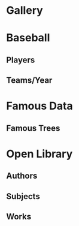 # Gallery

<script>
  // HHDataList.setGlobalTheme('Wheatgerm');
</script>

# Baseball

## Players

<div id="baseball-players-datalist" class="hh-data-list mt-4"></div>

<script>
  new HHDataList({
    confirm: confirm,
    controlsAreSmall: false,
    fieldColWidth: 'narrow',
    id: 'baseball-players-datalist',
    inclusions: {
      recordsAreNumberedCbx: true,
      showTabDescriptionsCbx: true
    },
    queryParams: {
      fields: { name: 'fields', default: '*' },
      filter: { 
        name: 'filter', 
        // default: 'playerid like "xyz%"', 
        default: 'birthyear is not null and namefirst is not null and namelast is not null', 
        // default: 'birthyear is null',
        placeholder: 'birthyear is not null and namefirst like "John"' },
      order: { name: 'order', default: 'birthyear desc', placeholder: 'birthyear desc, namefirst asc' },
      page: { name: 'page' },
      limit: { name: 'limit', choices: [1, 3, 5, 10, 15, 20, 50, 100], default: 5
      }
    },
    recordColWidth: 'narrow',
    recordFields: [
      { name: 'playerID', label: 'Player ID', isChecked: false },
      { name: 'nameFirst', label: 'First Name', isEditable: true, isRequired: true },
      { name: 'nameLast', label: 'Last Name', isEditable: true, isRequired: true },
      { name: 'nameGiven', label: 'Given Name', isChecked: false, isEditable: true, 
        transform: (v) => v === null ? '' : v
      },
      { name: 'birthDay', label: 'Birth Day', isEditable: true },
      { name: 'birthMonth', label: 'Birth Month', isEditable: true },
      { name: 'birthYear', label: 'Birth Year', isEditable: true },
      { name: 'birthCity', label: 'Birth City', isEditable: true },
      { name: 'birthState', label: 'Birth State', isEditable: true },
      { name: 'birthCountry', label: 'Birth Country', isEditable: true },
      { name: 'deathDay', label: 'Death Day', isChecked: false, isEditable: true },
      { name: 'deathMonth', label: 'Death Month', isChecked: false, isEditable: true },
      { name: 'deathYear', label: 'Death Year', isChecked: false, isEditable: true },
      { name: 'deathCity', label: 'Death City', isChecked: false, isEditable: true },
      { name: 'deathState', label: 'Death State', isChecked: false, isEditable: true },
      { name: 'deathCountry', label: 'Death Country', isChecked: false, isEditable: true },
      { name: 'weight', label: 'Weight', isEditable: true },
      { name: 'height', label: 'Height', isEditable: true },
      { name: 'bats', label: 'Bats', isEditable: true },
      { name: 'throws', label: 'Throws', isEditable: true },
      { name: 'debut', label: 'Debut Date', isChecked: false, isEditable: true },
      { name: 'finalGame', label: 'Final Game Date', isChecked: false, isEditable: true },
      { name: 'retroID', label: 'retroID', isChecked: false, isEditable: true },
      { name: 'bbrefID', label: 'bbrefID', isChecked: false, isEditable: true },
    ],
    recordIdField: 'playerID',
    recordParity: true,
    recordsAreExpanded: false,
    recordsAreNumbered: true,
    recordTitle: {
      fields: ['nameFirst', 'nameLast', 'birthYear'],
      format: (f, r) => `${r[f[0]] ? r[f[0]] : ''} ${r[f[1]]} (b. ${r[f[2]] ? r[f[2]] : 'unknown'})`
    },
    reportError: (title, detail) => { reportError(title, detail); },
    reportInfo: (title, detail) => { reportInfo(title, detail); },
    // reportRecordFields: (recordFields) => {
    //   recordFields.forEach(field => {
    //     const t1 = JSON.stringify(field);
    //     const t2 = t1.replace(/"([^"]+)":/g, '$1:');
    //     const t3 = t2.replace(/"/g, "'");      
    //     console.log(t3);
    //   });
    // },
    reportWarning: (type, title, detail) => { reportWarning(type, title, detail); },
    responseHelper: {
      record: (res) => res.data,
      records: (res) => res.data.records,
      numPages: (res, limit) => res.data.metadata.numTotalPages,
      numResponseRecords: (res) => res.data.metadata.numResponseRecords,
      numMatchedRecords: (res) => res.data.metadata.numFilteredRecords,
      numTotalRecords: (res) => res.data.metadata.numTotalRecords
    },
    showTabDescriptions: true,
    tabDescriptions: {
      home: 'Manage baseball player records in the <a href="https://www.seanlahman.com/baseball-archive/statistics/">Lahman Baseball Dataset</a>.',
      search: 'Filter and order records. <a href="/en/docs/rest-api/query-parameters/" target="_blank">Learn more</a>.',
      fields: 'Specify fields to appear in expanded records.',
      new: 'Create a new record.',
      created: 'This is the new record.',
      config: 'Set additional configuration parameters.'
    },
    urls: {
      deleteRecord: (id) => `${getDomain()}/api/baseball/v1/players/${id}`,
      getRecord: (id) => `${getDomain()}/api/baseball/v1/players/${id}`,
      getRecords: `${getDomain()}/api/baseball/v1/players`,
      patchRecord: (id) => `${getDomain()}/api/baseball/v1/players/${id}`,
      postRecord: `${getDomain()}/api/baseball/v1/players`,
      putRecord: (id) => `${getDomain()}/api/baseball/v1/players/${id}`
    }
  });
</script>

## Teams/Year

<div id="baseball-teams-datalist" class="hh-data-list"></div>

<script>
  new HHDataList({
    confirm: confirm,
    id: 'baseball-teams-datalist',
    queryParams: {
      fields: { name: 'fields' },
      filter: { name: 'filter' },
      order: { name: 'order' },
      page: { name: 'page' },
      limit: { name: 'limit' }
    },
    recordFields: [
      { name: 'ID', label: 'ID', isChecked: false },
      { name: 'yearID', label: 'Year' },
      { name: 'lgID', label: 'League ID' },
      { name: 'teamID', label: 'Team ID', isChecked: false },
      { name: 'franchID', label: 'Franchise ID', isChecked: false },
      { name: 'divID', label: 'Division ID', isChecked: false },
      { name: 'teamRank', label: 'Team Rank' },
      { name: 'G', label: 'Games' },
      { name: 'Ghome', label: 'Home Games' },
      { name: 'W', label: 'Wins' },
      { name: 'L', label: 'Losses' },
      { name: 'DivWin', label: 'Division Winner' },
      { name: 'WCWin', label: 'Wildcard Winner', isChecked: false },
      { name: 'LgWin', label: 'League Champion' },
      { name: 'WSWin', label: 'World Series Winner' },
      { name: 'R', label: 'Runs' },
      { name: 'AB', label: 'At Bats' },
      { name: 'H', label: 'Hits' },
      { name: '2B', label: 'Doubles' },
      { name: '3B', label: 'Triples' },
      { name: 'HR', label: 'Homeruns' },
      { name: 'BB', label: 'Walks' },
      { name: 'SO', label: 'Strikeouts' },
      { name: 'SB', label: 'Steals' },
      { name: 'CS', label: 'Caught Stealing' },
      { name: 'HBP', label: 'Hit By Pitch' },
      { name: 'SF', label: 'Sacrifice Flies' }
    ],
    recordIdField: 'ID',
    recordParity: true,
    recordTitle: {
      fields: ['name','yearID'],
      format: (f, r) => `${r[f[0]]} (${r[f[1]]})`
    },
    reportError: (title, detail) => { reportError(title, detail); },
    reportInfo: (title, detail) => { reportInfo(title, detail); },
    reportWarning: (type, title, detail) => { reportWarning(type, title, detail); },
    responseHelper: {
      record: (res) => res.data,
      records: (res) => res.data.records,
      numPages: (res, limit) => res.data.metadata.numTotalPages,
      numResponseRecords: (res) => res.data.metadata.numResponseRecords,
      numMatchedRecords: (res) => res.data.metadata.numFilteredRecords,
      numTotalRecords: (res) => res.data.metadata.numTotalRecords
    },
    url: `${getDomain()}/api/baseball/v1/teams`,
  });
</script>

# Famous Data

## Famous Trees

<!-- <div id="famous-trees-datalist" class="hh-data-list mt-4"></div>

<script>
  new HHDataList({
    controlsAreSmall: false,
    fieldColWidth: 'narrow',
    id: 'famous-trees-datalist',
    queryParams: {
      fields: { name: 'fields', default: '*' },
      filter: { name: 'filter' },
      order: { name: 'order', default: 'name' },
      page: { name: 'page' },
      limit: { name: 'limit', choices: [1, 3, 5, 10, 15, 20, 50, 100], default: 1 }
    },
    recordColWidth: 'medium',
    recordFieldAnalyzer: { 
      aspect: 'value',
      isTransformed: true 
    },
    recordFields: [
      { name: 'id', label: 'ID', isChecked: false }, 
      { name: 'name', label: 'Name' }, 
      { name: 'species', label: 'Species',
        transform: (v) => ({ url: v.link, title: v.text }),
        display: { type: 'link' }
      }, 
      { name: 'description', label: 'Description', colWidth: 'wide', 
        display: { type: 'text', rows: 3 }
      }, 
      { name: 'city', label: 'Nearby City' },
      { name: 'country', label: 'Country',
        transform: async (v) => (await HHDataList.get(`http://localhost:8081/api/devportals/v1/countries/${v}`)).data.name
      },
      { name: 'coordinates', label: 'Latitude, Longitude', 
        transform: (v) => ({ 
          url: `https://www.google.com/maps/search/?api=1&query=${v.lat},${v.long}`, 
          title: `${v.lat}, ${v.long}` 
        }),
        display: { type: 'link' }
      }, 
      { name: 'germinationYear', label: 'Age (years)',
        transform: (v) => `${ (new Date().getFullYear() - v).toLocaleString() }`
      }, 
      { name: 'height', label: 'Height (meters)', 
        transform: (v) => v > 0 ? Math.round(v * 0.3048) : 'Unknown'
      }, 
      { name: 'links', label: 'Links', 
        transform: (v) => {
          const a = [];
          for (let i of v) { a.push({ url: i.link, title: i.text }); }
          return a;
        },
        display: { type: 'link' }
      }
    ],
    recordIdField: 'id',
    recordParity: true,
    recordsAreExpanded: true,
    recordsAreNumbered: true,
    recordTitle: {
      fields: ['name'],
      format: (f, r) => `${r[f[0]]}`
    },
    reportError: (title, detail) => { reportError(title, detail); },
    reportInfo: (title, detail) => { reportInfo(title, detail); },
    reportWarning: (type, title, detail) => { reportWarning(type, title, detail); },
    responseHelper: {
      record: (res) => res.data,
      records: (res) => res.data.records,
      numPages: (res, limit) => res.data.metadata.numTotalPages,
      numResponseRecords: (res) => res.data.metadata.numResponseRecords,
      numMatchedRecords: (res) => res.data.metadata.numFilteredRecords,
      numTotalRecords: (res) => res.data.metadata.numTotalRecords
    },
    // reportTheme: (theme) => { 
    //   const t1 = JSON.stringify(theme, null, 2);
    //   const t2 = t1.replace(/"([^"]+)":/g, '$1:');
    //   const t3 = t2.replace(/"/g, "'");      
    //   console.log(t3);
    // },
    // themeFromPaletteName: {
    //   paletteName: 'Wheatgerm',
    //   newThemeName: 'Wheatgerm'
    // },
    themeName: 'Thistle',
    url: `${getDomain()}/api/famous/v1/trees`,
  });
</script> -->

# Open Library

## Authors

<div id="open-library-authors-datalist" class="hh-data-list"></div>

<script>
  new HHDataList({
    confirm: confirm,
    id: 'open-library-authors-datalist',
    missingFields: {
      include: true,
      placeholder: ''
    },
    queryParams: {
      fields: { name: 'fields', default: '*' },
      filter: { name: 'q', none: '*', default: 'john'},
      order: { name: 'sort' }, 
      offset: { name: 'offset' },
      limit: { name: 'limit', choices: [1, 5, 10, 20, 50, 100], default: 5 }
    },
    recordColWidth: 'narrow',
    recordFields: [
      { name: "key", label: "Key", isChecked: false, colWidth: 'medium' }, 
      { name: "type", label: "Type", isChecked: false, colWidth: 'medium', 
        transform: (v) => v.key 
      }, 
      { name:"name", label:"Name", colWidth: 'medium'},
      { name:"alternate_names", label:"Alternate Names", colWidth: 'medium'},
      { name:"personal_name", label:"Personal Name", isChecked:false, colWidth: 'medium'},
      { name:"title", label:"Title/Status", isChecked:false, colWidth: 'medium'},
      { name:"birth_date", label:"Birth Date", colWidth: 'medium', 
        transform: (v) => 
          new Date(v).toLocaleDateString(window.navigator.language, { year: 'numeric', month: 'long', day: 'numeric' })
      },
      { name:"death_date", label:"Death Date", colWidth: 'medium', 
        transform: (v) => 
          new Date(v).toLocaleDateString(window.navigator.language, { year: 'numeric', month: 'long', day: 'numeric' })
      },
      { name:"bio", label:"Biography", colWidth: 'wide', 
        transform: (v) => typeof v === 'object' ? v.value : v,
        display: { type: 'text' }
      }, 
      { name:"wikipedia", label:"Wikipedia", colWidth: 'medium', 
        transform: (v) => ( {url: v, title: 'Wikipedia'} ), 
        display: { type: 'link' }
      },
      { name:"photos", label:"Photos", colWidth: 'medium'},
      { name:"source_records", label:"Source Records", colWidth: 'medium'},
      { name:"remote_ids", label:"Remote IDs", colWidth: 'medium', 
        transform: (v) => {
          const a = [];
          for (const property in v) { a.push(`${property}:${v[property]}`); }
          return a;
        }
      },
      { name:"photograph", label:"Photograph", isChecked:false},
      { name:"revision", label:"Revision", isChecked:false},
      { name: "created", label: "Created", isChecked: false, 
        transform: (v) => 
          new Date(v.value).toLocaleDateString(window.navigator.language, { year: 'numeric', month: 'long', day: 'numeric' }) 
      },
      { name: "last_modified", label: "Last Modified", isChecked: false, 
        transform: (v) => 
          new Date(v.value).toLocaleDateString(window.navigator.language, { year: 'numeric', month: 'long', day: 'numeric' }) 
      },
    ],
    recordIdField: 'key',
    recordsAreExpanded: false,
    recordTitle: {
      fields: ['name'],
      format: (f, r) => `${r[f[0]]}`
    },
    reportError: (title, detail) => { reportError(title, detail); },
    reportInfo: (title, detail) => { reportInfo(title, detail); },
    reportWarning: (type, title, detail) => { reportWarning(type, title, detail); },
    responseHelper: {
      record: (res) => res.data,
      records: (res) => res.data.docs,
      numPages: (res, limit) => Math.ceil(res.data.numFound / limit),
      numResponseRecords: (res) => res.data.docs.length,
      numMatchedRecords: (res) => res.data.numFound
    },
    themeName: 'Wheatgerm',
    urls: {
      getRecord: (id) => `https://openlibrary.org/authors/${id}.json`,
      getRecords: `https://openlibrary.org/search/authors.json`
    }
  });
</script>

## Subjects

<div id="open-library-subjects-datalist" class="hh-data-list"></div>

<script>
  new HHDataList({
    confirm: confirm,
    id: 'open-library-subjects-datalist',
    missingFields: {
      include: true,
      placeholder: ''
    },
    queryParams: {
      fields: { name: 'fields', default: '*' },
      filter: { name: 'q', none: '*', default: 'women' },
      order: { name: 'sort' },
      offset: { name: 'offset' },
      limit: { name: 'limit', choices: [1, 5, 10, 20, 50, 100], default: 5 }
    },
    recordFields: [
      { name:"key", label:"Key", isChecked:false, colWidth: 'medium'},
      { name:"subject_type", label:"Type", isChecked:false, colWidth: 'medium'},
      { name:"name", label:"Subject Name", colWidth: 'medium'},
      { name:"work_count", label:"Number of Works", colWidth: 'medium'},
      { name:"works", label:"Sample Works", colWidth: 'wide', 
        transform: (v) => {
          const a = [];
          for (let i of v) { a.push(i.title); }
          return a;
        }
      }
    ],
    recordIdField: 'key',
    recordsAreExpanded: false,
    recordTitle: {
      fields: ['name'],
      format: (f, r) => `${r[f[0]]}`
    },
    reportError: (title, detail) => { reportError(title, detail); },
    reportInfo: (title, detail) => { reportInfo(title, detail); },
    reportWarning: (type, title, detail) => { reportWarning(type, title, detail); },
    responseHelper: {
      record: (res) => res.data,
      records: (res) => res.data.docs,
      numPages: (res, limit) => Math.ceil(res.data.numFound / limit),
      numResponseRecords: (res) => res.data.docs.length,
      numMatchedRecords: (res) => res.data.numFound
    },
    themeName: 'Wheatgerm',
    urls: {
      getRecord: (id) => `https://openlibrary.org${id}.json`,
      getRecords: `https://openlibrary.org/search/subjects.json`
    }
  });
</script>

## Works

<div id="open-library-works-datalist" class="hh-data-list"></div>

<script>
  new HHDataList({
    confirm: confirm,
    controlsAreSmall: false,
    fieldColWidth: 'narrow',
    id: 'open-library-works-datalist',
    missingFields: {
      include: true,
      placeholder: ''
    },
    queryParams: {
      fields: { name: 'fields', default: '*' },
      filter: { name: 'q', none: '*', default: 'snow' }, // Snow Falling on Cedars, On San Piedro
      order: { name: 'sort' },
      page: { name: 'page' },
      limit: { name: 'limit', choices: [1, 3, 5, 10, 20, 50, 100], default: 5 }
    },
    recordColWidth: 'medium',
    recordFields: [
      { name: "key", label: "Key", isChecked: false }, 
      { name: "type", label: "Type", isChecked: false, 
        transform: (v) => v.key 
      }, 
      { name: "title", label: "Title", isEditable: true, isRequired: true, colWidth: 'wide' }, 
      { name: "subtitle", label: "Subtitle", isChecked: false, isEditable: true, colWidth: 'wide' }, 
      { name: "authors", label: "Authors", 
        transform: async (v) => {
          let responses = [];
          for (let i of v) {
            responses.push(HHDataList.get(`https://openlibrary.org${i.author.key}.json`));
          }
          await Promise.all(responses);
          let names = [];
          responses.forEach(p => {
            p.then(res => { names.push(res.data.name); });
          });
          return names;
        }
      },
      { name: "first_publish_date", label: "First Published Date", isEditable: true }, 
      { name: "description", label: "Description", isEditable: true, colWidth: 'wide', 
        transform: (v) => typeof v === 'object' ? v.value : v,
        display: {type: 'text', rows: 4 }, 
      },
      { name: "first_sentence", label: "First Sentence", isEditable: true, colWidth: 'wide', 
        transform: (v) => v.value,
        display: {type: 'text' }
      }, 
      { name: "excerpts", label: "Excerpt", isChecked: false, colWidth: 'wide', 
        transform: (v) => {
          if(Array.isArray(v) && v.length && typeof v[0] === 'object' && 'excerpt' in v[0]) {
            if(typeof v[0].excerpt === 'string') {
              return v[0].excerpt;
            } else if (typeof v[0].excerpt === 'object' && 'value' in v[0].excerpt) {
              return v[0].excerpt.value;
            } else {
              return '';
            }
          } else {
            return '';
          }
        },
        display: {type: 'text' }
      },
      { name: "subjects", label: "Subjects"}, 
      { name: "subject_places", label: "Subject Places"},
      { name: "subject_people", label: "Subject People"}, 
      { name: "subject_times", label: "Subject Times" },
      { name: "covers", label: "Covers" }, 
      { name: "links", label: "Links", 
        display: {type: 'link' }
      }, 
      { name: "dewey_number", label: "Dewey Number", isChecked: false, colWidth: 'narrow' }, 
      { name: "revision", label: "Revision", isChecked: false, colWidth: 'narrow' }, 
      { name: "created", label: "Created", isChecked: false, colWidth: 'narrow', 
        transform: (v) => 
          new Date(v.value).toLocaleDateString(window.navigator.language, { year: 'numeric', month: 'long', day: 'numeric' }) 
      },
      { name: "last_modified", label: "Last Modified", isChecked: false, colWidth: 'narrow', 
        transform: (v) => 
          new Date(v.value).toLocaleDateString(window.navigator.language, { year: 'numeric', month: 'long', day: 'numeric' }) 
      }
    ],
    recordIdField: 'key',
    recordsAreExpanded: false,
    recordTitle: {
      fields: ['title'],
      format: (f, r) => `${r[f[0]]}`
    },
    reportError: (title, detail) => { reportError(title, detail); },
    reportInfo: (title, detail) => { reportInfo(title, detail); },
    // reportRecordFields: (recordFields) => {
    //   recordFields.forEach(field => {
    //     const t1 = JSON.stringify(field);
    //     const t2 = t1.replace(/"([^"]+)":/g, '$1:');
    //     const t3 = t2.replace(/"/g, "'");      
    //     console.log(t3);
    //   });
    // },
    reportWarning: (type, title, detail) => { reportWarning(type, title, detail); },
    responseHelper: {
      record: (res) => res.data,
      records: (res) => res.data.docs,
      numPages: (res, limit) => Math.ceil(res.data.numFound / limit),
      numResponseRecords: (res) => res.data.docs.length,
      numMatchedRecords: (res) => res.data.numFound
    },
    themeName: 'Wheatgerm',
    urls: {
      getRecord: (id) => `https://openlibrary.org${id}.json`,
      getRecords: `https://openlibrary.org/search.json`
    }
  });
</script>